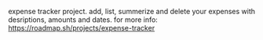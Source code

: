 expense tracker project.
add, list, summerize and delete your expenses with desriptions, amounts and dates.
for more info:
https://roadmap.sh/projects/expense-tracker
